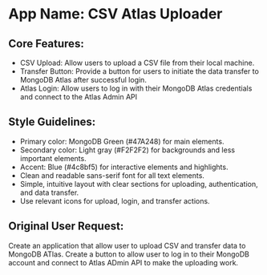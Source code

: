 # **App Name**: CSV Atlas Uploader

## Core Features:

- CSV Upload: Allow users to upload a CSV file from their local machine.
- Transfer Button: Provide a button for users to initiate the data transfer to MongoDB Atlas after successful login.
- Atlas Login: Allow users to log in with their MongoDB Atlas credentials and connect to the Atlas Admin API

## Style Guidelines:

- Primary color: MongoDB Green (#47A248) for main elements.
- Secondary color: Light gray (#F2F2F2) for backgrounds and less important elements.
- Accent: Blue (#4c8bf5) for interactive elements and highlights.
- Clean and readable sans-serif font for all text elements.
- Simple, intuitive layout with clear sections for uploading, authentication, and data transfer.
- Use relevant icons for upload, login, and transfer actions.

## Original User Request:
Create an application that allow user to upload CSV and transfer data to MongoDB ATlas. Create a button to allow user to log in to their MongoDB account and connect to Atlas ADmin API to make the uploading work.
  